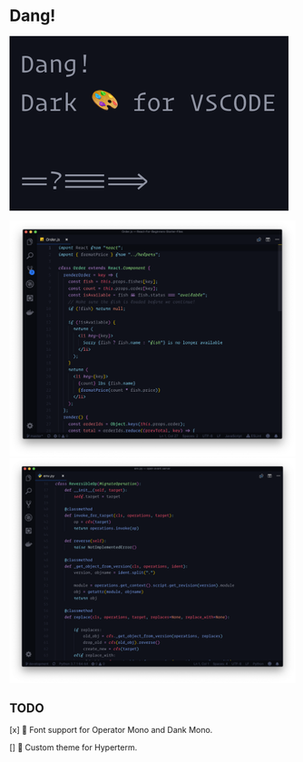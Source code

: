 # Dang!

![Logo](./images/logo.png)

![screenshot-react](./images/ss-react.png)
![screenshot-python](./images/ss-python.png)

## TODO
[x] 🚀  Font support for Operator Mono and Dank Mono.

[] 🔧  Custom theme for Hyperterm.

